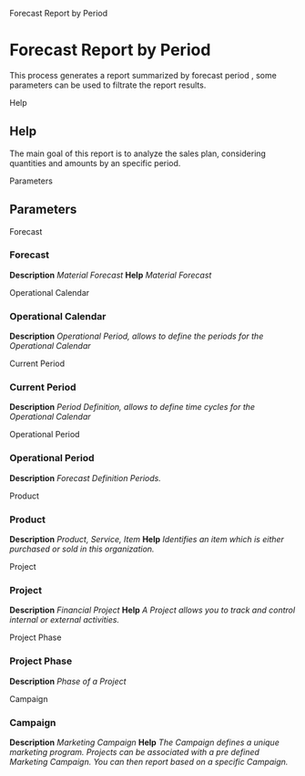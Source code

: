 
Forecast Report by Period
# Forecast Report by Period


This process generates a report summarized by forecast period , some parameters can be used to filtrate the report results.

Help
## Help

The main goal of this report is to analyze the sales plan, considering quantities and amounts by an specific period.

Parameters
## Parameters


Forecast
### Forecast

**Description**
 *Material Forecast*
**Help**
 *Material Forecast*

Operational Calendar
### Operational Calendar

**Description**
 *Operational Period, allows to define the periods for the Operational Calendar*

Current Period
### Current Period

**Description**
 *Period Definition, allows to define time cycles for the Operational Calendar*

Operational Period
### Operational Period

**Description**
 *Forecast Definition Periods.*

Product
### Product

**Description**
 *Product, Service, Item*
**Help**
 *Identifies an item which is either purchased or sold in this organization.*

Project
### Project

**Description**
 *Financial Project*
**Help**
 *A Project allows you to track and control internal or external activities.*

Project Phase
### Project Phase

**Description**
 *Phase of a Project*

Campaign
### Campaign

**Description**
 *Marketing Campaign*
**Help**
 *The Campaign defines a unique marketing program.  Projects can be associated with a pre defined Marketing Campaign.  You can then report based on a specific Campaign.*
